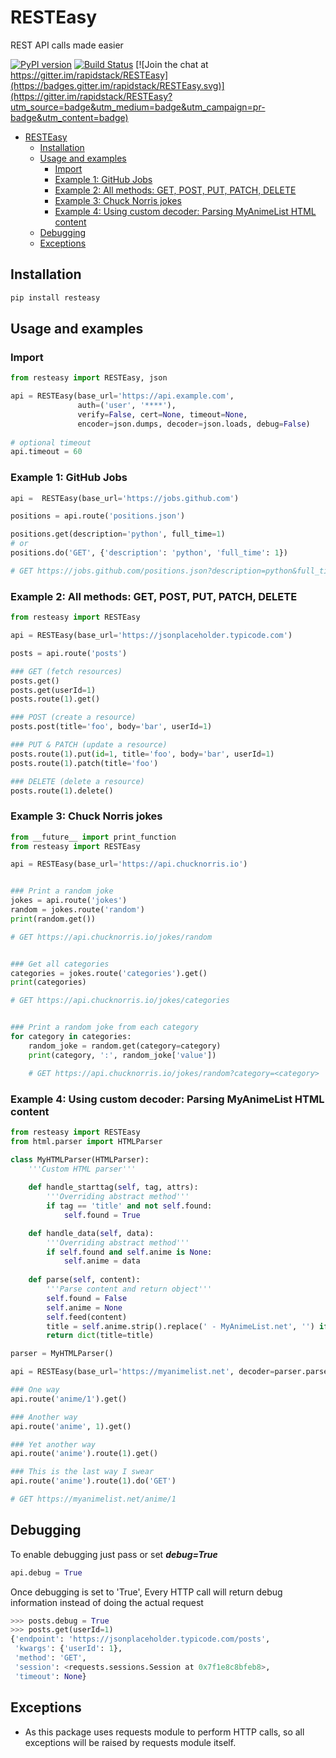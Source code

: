 # RESTEasy

REST API calls made easier

[![PyPI version](https://img.shields.io/pypi/v/resteasy.svg)](https://pypi.org/project/RESTEasy)
[![Build Status](https://travis-ci.org/rapidstack/RESTEasy.svg?branch=master)](https://travis-ci.org/rapidstack/RESTEasy)
[![Join the chat at https://gitter.im/rapidstack/RESTEasy](https://badges.gitter.im/rapidstack/RESTEasy.svg)](https://gitter.im/rapidstack/RESTEasy?utm_source=badge&utm_medium=badge&utm_campaign=pr-badge&utm_content=badge)

- [RESTEasy](#resteasy)
    - [Installation](#installation)
    - [Usage and examples](#usage-and-examples)
        - [Import](#import)
        - [Example 1: GitHub Jobs](#example-1-github-jobs)
        - [Example 2: All methods: GET, POST, PUT, PATCH, DELETE](#example-2-all-methods-get-post-put-patch-delete)
        - [Example 3: Chuck Norris jokes](#example-3-chuck-norris-jokes)
        - [Example 4: Using custom decoder: Parsing MyAnimeList HTML content](#example-4-using-custom-decoder-parsing-myanimelist-html-content)
    - [Debugging](#debugging)
    - [Exceptions](#exceptions)

## Installation

```bash
pip install resteasy
```

## Usage and examples

### Import

```python
from resteasy import RESTEasy, json

api = RESTEasy(base_url='https://api.example.com',
               auth=('user', '****'),
               verify=False, cert=None, timeout=None,
               encoder=json.dumps, decoder=json.loads, debug=False)
               
# optional timeout
api.timeout = 60
```

### Example 1: GitHub Jobs

```python
api =  RESTEasy(base_url='https://jobs.github.com')

positions = api.route('positions.json')

positions.get(description='python', full_time=1)
# or
positions.do('GET', {'description': 'python', 'full_time': 1})

# GET https://jobs.github.com/positions.json?description=python&full_time=1
```

### Example 2: All methods: GET, POST, PUT, PATCH, DELETE

```python
from resteasy import RESTEasy

api = RESTEasy(base_url='https://jsonplaceholder.typicode.com')

posts = api.route('posts')

### GET (fetch resources)
posts.get()
posts.get(userId=1)
posts.route(1).get()

### POST (create a resource)
posts.post(title='foo', body='bar', userId=1)

### PUT & PATCH (update a resource)
posts.route(1).put(id=1, title='foo', body='bar', userId=1)
posts.route(1).patch(title='foo')

### DELETE (delete a resource)
posts.route(1).delete()
```

### Example 3: Chuck Norris jokes

```python
from __future__ import print_function
from resteasy import RESTEasy

api = RESTEasy(base_url='https://api.chucknorris.io')


### Print a random joke
jokes = api.route('jokes')
random = jokes.route('random')
print(random.get())

# GET https://api.chucknorris.io/jokes/random


### Get all categories
categories = jokes.route('categories').get()
print(categories)

# GET https://api.chucknorris.io/jokes/categories


### Print a random joke from each category
for category in categories:
    random_joke = random.get(category=category)
    print(category, ':', random_joke['value'])

    # GET https://api.chucknorris.io/jokes/random?category=<category>
```

### Example 4: Using custom decoder: Parsing MyAnimeList HTML content

```python
from resteasy import RESTEasy
from html.parser import HTMLParser

class MyHTMLParser(HTMLParser):
    '''Custom HTML parser'''
    
    def handle_starttag(self, tag, attrs):
        '''Overriding abstract method'''
        if tag == 'title' and not self.found:
            self.found = True

    def handle_data(self, data):
        '''Overriding abstract method'''
        if self.found and self.anime is None:
            self.anime = data
    
    def parse(self, content):
        '''Parse content and return object'''
        self.found = False
        self.anime = None
        self.feed(content)
        title = self.anime.strip().replace(' - MyAnimeList.net', '') if self.found else None
        return dict(title=title)

parser = MyHTMLParser()

api = RESTEasy(base_url='https://myanimelist.net', decoder=parser.parse)

### One way
api.route('anime/1').get()

### Another way
api.route('anime', 1).get()

### Yet another way
api.route('anime').route(1).get()

### This is the last way I swear
api.route('anime').route(1).do('GET')

# GET https://myanimelist.net/anime/1
```

## Debugging

To enable debugging just pass or set ***debug=True***

```python
api.debug = True
```

Once debugging is set to 'True', Every HTTP call will return debug information instead of doing the actual request

```python
>>> posts.debug = True
>>> posts.get(userId=1)
{'endpoint': 'https://jsonplaceholder.typicode.com/posts',
 'kwargs': {'userId': 1},
 'method': 'GET',
 'session': <requests.sessions.Session at 0x7f1e8c8bfeb8>,
 'timeout': None}
```

## Exceptions

* As this package uses requests module to perform HTTP calls, so all exceptions will be raised by requests module itself.
